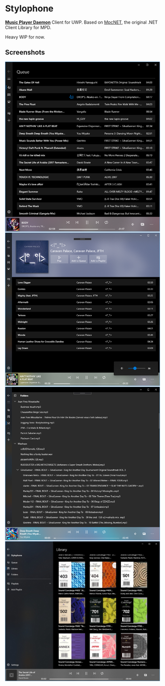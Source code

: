 Stylophone
===========

[**Music Player Daemon**](https://www.musicpd.org/) Client for UWP.
Based on [MpcNET](https://github.com/petrkr/MpcNET), the original .NET Client Library for MPD.  

Heavy WIP for now.

## Screenshots

![Screen1](Screenshots/Screen1.png)
![Screen1](Screenshots/Screen2.png)
![Screen1](Screenshots/Screen3.png)
![Screen1](Screenshots/Screen4.jpg)